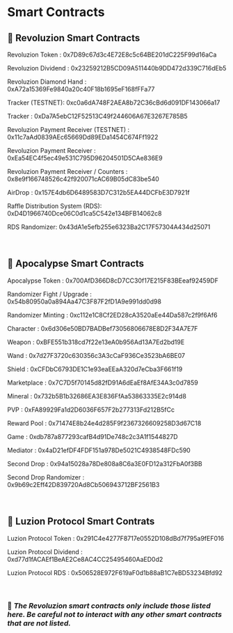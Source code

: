 # Smart Contracts

## &#x1F4D7; Revoluzion Smart Contracts

Revoluzion Token : 0x7D89c67d3c4E72E8c5c64BE201dC225F99d16aCa

Revoluzion Dividend : 0x23259212B5CD09A511440b9DD472d339C716dEb5

Revoluzion Diamond Hand : 0xA72a15369Fe9840a20c40F18b1695eF168fFFa77

Tracker (TESTNET): 0xc0a6dA748F2AEA8b72C36cBd6d091DF143066a17

Tracker : 0xDa7A5ebC12F52513C49f244606A67E3267E785B5

Revoluzion Payment Receiver (TESTNET) : 0x11c7aAd0839AEc65669Dd89EDa1454C674Ff1922

Revoluzion Payment Receiver : 0xEa54EC4f5ec49e531C795D96204501D5CAe836E9

Revoluzion Payment Receiver / Counters : 0x8e9f166748526c42f920071cAC69B05dC83be540

AirDrop : 0x157E4db6D6489583D7C312b5EA44DCFbE3D7921f

Raffle Distribution System (RDS): 0xD4D1966740Dce06C0d1ca5C542e134BFB14062c8

RDS Randomizer: 0x43dA1e5efb255e6323Ba2C17F57304A434d25071
</br>
</br>
</br>
## &#x1F4D7; Apocalypse Smart Contracts

Apocalypse Token : 0x700AfD366D8cD7CC30f17E215F83BEeaf92459DF

Randomizer Fight / Upgrade : 0x54b80950a0a894Aa47C3F87F2fD1A9e991dd0d98

Randomizer Minting : 0xc112e1C8Cf2ED28cA3520aEe44Da587c2f9f6Af6

Character	 : 0x6d306e50BD7BADBef73056806678E8D2F34A7E7F

Weapon : 0xBFE551b318cd7f22e13eA0b956Ad13A7Ed2bd19E

Wand : 0x7d27F3720c630356c3A3cCaF936Ce3523bA6BE07

Shield : 0xCFDbC6793DE1C1e93eaEEaA320d7eCba3F661f19

Marketplace : 0x7C7D5f70145d82fD91A6dEaEf8AfE34A3c0d7859

Mineral : 0x732b5B1b32686EA3E836FfAa53863335E2c914d8

PVP : 0xFA89929Fa1d2D6036F657F2b277313Fd212B5fCc

Reward Pool : 0x71474E8b24e4d285F9f2367326609258D3d67C18

Game : 0xdb787a877293cafB4d91De748c2c3A1f1544827D

Mediator : 0x4aD21efDF4FDF151a978De5021C4938548FDc590

Second Drop : 0x94a15028a78De808a8C6a3E0FD12a312FbA0f3BB

Second Drop Randomizer : 0x9b69c2Eff42D839720Ad8Cb506943712BF2561B3
</br>
</br>
</br>
## &#x1F4D7; Luzion Protocol Smart Contrats

Luzion Protocol Token : 0x291C4e4277F8717e0552D108dBd7f795a9fEF016

Luzion Protocol Dividend : 0xd77d1fACAEf1BeAE2Ce8AC4CC25495460AaED0d2

Luzion Protocol RDS : 0x506528E972F619aF0d1b88aB1C7eBD53234Bfd92
</br>
</br>
</br>
### &#x1F534; <i>The Revoluzion smart contracts only include those listed here. Be careful not to interact with any other smart contracts that are not listed.</i>

